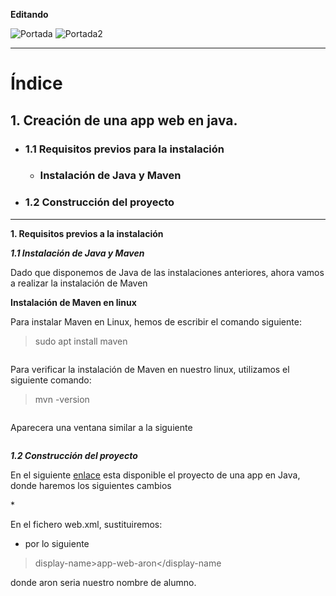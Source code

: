 **Editando**

<img src="https://user-images.githubusercontent.com/73592097/137165167-5fa8d67a-6d40-41f9-a67f-903ae9b88d87.png" alt="Portada">
<img src="https://user-images.githubusercontent.com/73592097/137165448-fd5d6cae-1e1b-4c42-8d38-fc0178073370.png" alt="Portada2">

<br/>
<hr/>

# Índice #


## 1. Creación de una app web en java. ##
* ### 1.1 Requisitos previos para la instalación ###
  * ###  Instalación de Java y Maven ###

* ### 1.2 Construcción del proyecto ###

<hr/>

**1. Requisitos  previos a la instalación**

***1.1 Instalación de Java y Maven***

<p>Dado que disponemos de Java de las instalaciones anteriores, ahora vamos a realizar la instalación de Maven </p>


****Instalación de Maven en linux****

<p>Para instalar Maven en Linux, hemos de escribir el comando siguiente: </p>

> sudo apt install maven

<img src="" alt="">

<p>Para verificar la instalación de Maven en nuestro linux, utilizamos el siguiente comando: </p>

> mvn -version

<img src="" alt="">

<p>Aparecera una ventana similar a la siguiente</p>

<img src="" alt="">

***1.2 Construcción del proyecto***

<p>En el siguiente <a href="">enlace</a> esta disponible  el proyecto de una app en Java, donde haremos los siguientes cambios</p>

*<p>En el fichero web.xml, sustituiremos: </p>

>
* <p>por lo siguiente</p>

> display-name>app-web-aron</display-name

<p>donde aron seria nuestro nombre de alumno.</p>
